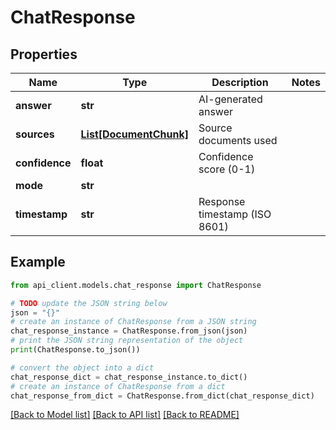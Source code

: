 # ChatResponse


## Properties

Name | Type | Description | Notes
------------ | ------------- | ------------- | -------------
**answer** | **str** | AI-generated answer | 
**sources** | [**List[DocumentChunk]**](DocumentChunk.md) | Source documents used | 
**confidence** | **float** | Confidence score (0-1) | 
**mode** | **str** |  | 
**timestamp** | **str** | Response timestamp (ISO 8601) | 

## Example

```python
from api_client.models.chat_response import ChatResponse

# TODO update the JSON string below
json = "{}"
# create an instance of ChatResponse from a JSON string
chat_response_instance = ChatResponse.from_json(json)
# print the JSON string representation of the object
print(ChatResponse.to_json())

# convert the object into a dict
chat_response_dict = chat_response_instance.to_dict()
# create an instance of ChatResponse from a dict
chat_response_from_dict = ChatResponse.from_dict(chat_response_dict)
```
[[Back to Model list]](../README.md#documentation-for-models) [[Back to API list]](../README.md#documentation-for-api-endpoints) [[Back to README]](../README.md)


